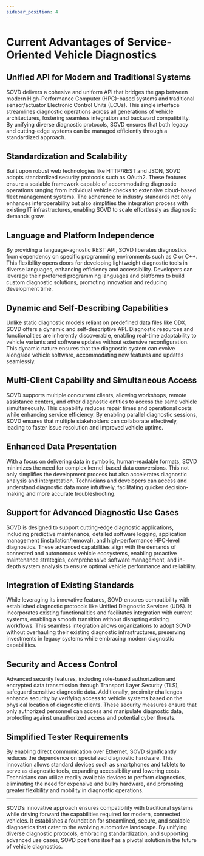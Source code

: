 ```yaml
---
sidebar_position: 4
---
```



# Current Advantages of Service-Oriented Vehicle Diagnostics

## Unified API for Modern and Traditional Systems

SOVD delivers a cohesive and uniform API that bridges the gap between modern High-Performance Computer (HPC)-based systems and traditional sensor/actuator Electronic Control Units (ECUs). This single interface streamlines diagnostic operations across all generations of vehicle architectures, fostering seamless integration and backward compatibility. By unifying diverse diagnostic protocols, SOVD ensures that both legacy and cutting-edge systems can be managed efficiently through a standardized approach.

## Standardization and Scalability

Built upon robust web technologies like HTTP/REST and JSON, SOVD adopts standardized security protocols such as OAuth2. These features ensure a scalable framework capable of accommodating diagnostic operations ranging from individual vehicle checks to extensive cloud-based fleet management systems. The adherence to industry standards not only enhances interoperability but also simplifies the integration process with existing IT infrastructures, enabling SOVD to scale effortlessly as diagnostic demands grow.

## Language and Platform Independence

By providing a language-agnostic REST API, SOVD liberates diagnostics from dependency on specific programming environments such as C or C++. This flexibility opens doors for developing lightweight diagnostic tools in diverse languages, enhancing efficiency and accessibility. Developers can leverage their preferred programming languages and platforms to build custom diagnostic solutions, promoting innovation and reducing development time.

## Dynamic and Self-Describing Capabilities

Unlike static diagnostic models reliant on predefined data files like ODX, SOVD offers a dynamic and self-descriptive API. Diagnostic resources and functionalities are inherently discoverable, enabling real-time adaptability to vehicle variants and software updates without extensive reconfiguration. This dynamic nature ensures that the diagnostic system can evolve alongside vehicle software, accommodating new features and updates seamlessly.

## Multi-Client Capability and Simultaneous Access

SOVD supports multiple concurrent clients, allowing workshops, remote assistance centers, and other diagnostic entities to access the same vehicle simultaneously. This capability reduces repair times and operational costs while enhancing service efficiency. By enabling parallel diagnostic sessions, SOVD ensures that multiple stakeholders can collaborate effectively, leading to faster issue resolution and improved vehicle uptime.

## Enhanced Data Presentation

With a focus on delivering data in symbolic, human-readable formats, SOVD minimizes the need for complex kernel-based data conversions. This not only simplifies the development process but also accelerates diagnostic analysis and interpretation. Technicians and developers can access and understand diagnostic data more intuitively, facilitating quicker decision-making and more accurate troubleshooting.

## Support for Advanced Diagnostic Use Cases

SOVD is designed to support cutting-edge diagnostic applications, including predictive maintenance, detailed software logging, application management (installation/removal), and high-performance HPC-level diagnostics. These advanced capabilities align with the demands of connected and autonomous vehicle ecosystems, enabling proactive maintenance strategies, comprehensive software management, and in-depth system analysis to ensure optimal vehicle performance and reliability.

## Integration of Existing Standards

While leveraging its innovative features, SOVD ensures compatibility with established diagnostic protocols like Unified Diagnostic Services (UDS). It incorporates existing functionalities and facilitates integration with current systems, enabling a smooth transition without disrupting existing workflows. This seamless integration allows organizations to adopt SOVD without overhauling their existing diagnostic infrastructures, preserving investments in legacy systems while embracing modern diagnostic capabilities.

## Security and Access Control

Advanced security features, including role-based authorization and encrypted data transmission through Transport Layer Security (TLS), safeguard sensitive diagnostic data. Additionally, proximity challenges enhance security by verifying access to vehicle systems based on the physical location of diagnostic clients. These security measures ensure that only authorized personnel can access and manipulate diagnostic data, protecting against unauthorized access and potential cyber threats.

## Simplified Tester Requirements

By enabling direct communication over Ethernet, SOVD significantly reduces the dependence on specialized diagnostic hardware. This innovation allows standard devices such as smartphones and tablets to serve as diagnostic tools, expanding accessibility and lowering costs. Technicians can utilize readily available devices to perform diagnostics, eliminating the need for expensive and bulky hardware, and promoting greater flexibility and mobility in diagnostic operations.

---

SOVD’s innovative approach ensures compatibility with traditional systems while driving forward the capabilities required for modern, connected vehicles. It establishes a foundation for streamlined, secure, and scalable diagnostics that cater to the evolving automotive landscape. By unifying diverse diagnostic protocols, embracing standardization, and supporting advanced use cases, SOVD positions itself as a pivotal solution in the future of vehicle diagnostics.
